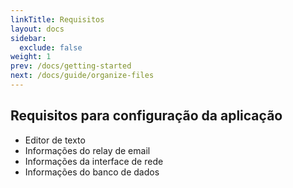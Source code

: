 ```yaml
---
linkTitle: Requisitos
layout: docs
sidebar:
  exclude: false
weight: 1
prev: /docs/getting-started
next: /docs/guide/organize-files
---
```

## Requisitos para configuração da aplicação

- Editor de texto
- Informações do relay de email
- Informações da interface de rede
- Informações do banco de dados
